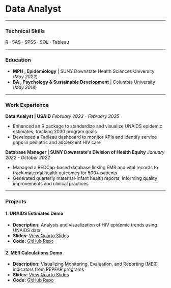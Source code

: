 # Data Analyst

---

### Technical Skills
R · SAS · SPSS · SQL · Tableau

---

### Education

- **MPH , Epidemiology** | SUNY Downstate Health Sciences University (*May 2022*)
-  **BA , Psychology & Sustainable Development** | Columbia University (*May 2018*)

---

### Work Experience

**Data Analyst | USAID** 
*February 2023 - February 2025*
- Enhanced an R package to standardize and visualize UNAIDS epidemic estimates, tracking 2030 program goals 
- Developed a Tableau dashboard to monitor KPIs and identify service gaps in pediatric and adolescent HIV care

**Database Manager | SUNY Downstate's Division of Health Equity**
*January 2022 - October 2022*
- Managed a REDCap-based database linking EMR and vital records to track maternal health outcomes for 500+ patients 
- Generated quarterly maternal-infant health reports, informing quality improvements and clinical practices

---

### Projects

#### 1. UNAIDS Estimates Demo

- **Description:** Analysis and visualization of HIV epidemic trends using UNAIDS data  
- **Slides:** [View Quarto Slides](https://lbaraki.github.io/unaids-slides.html)  
- **Code:** [GitHub Repo](https://github.com/lbaraki/lbaraki.github.io/tree/main/assets/projects/unaids-slides.qmd)


#### 2. MER Calculations Demo

- **Description:** Visualizing Monitoring, Evaluation, and Reporting (MER) indicators from PEPFAR programs  
- **Slides:** [View Quarto Slides](https://lbaraki.github.io/mer-slides.html)  
- **Code:** [GitHub Repo](https://github.com/lbaraki/lbaraki.github.io/tree/main/assets/projects/mer-slides.qmd)

